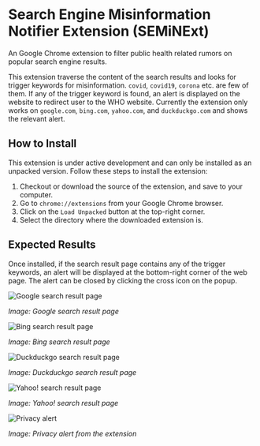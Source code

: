 # Search Engine Misinformation Notifier Extension (SEMiNExt)
An Google Chrome extension to filter public health related rumors on popular search engine results.

This extension traverse the content of the search results and looks for trigger keywords for misinformation. `covid`, `covid19`, `corona` etc. are few of them. If any of the trigger keyword is found, an alert is displayed on the website to redirect user to the WHO website. Currently the extension only works on `google.com`, `bing.com`, `yahoo.com`, and `duckduckgo.com` and shows the relevant alert.

## How to Install
This extension is under active development and can only be installed as an unpacked version. Follow these steps to install the extension:
1. Checkout or download the source of the extension, and save to your computer.  
2. Go to `chrome://extensions` from your Google Chrome browser.
3. Click on the `Load Unpacked` button at the top-right corner.
4. Select the directory where the downloaded extension is.

## Expected Results
Once installed, if the search result page contains any of the trigger keywords, an alert will be displayed at the bottom-right corner of the web page. The alert can be closed by clicking the cross icon on the popup.

![Google search result page](https://i.imgur.com/vTlTK25.png)

_Image: Google search result page_

![Bing search result page](https://imgur.com/EcnVeoR.png)

_Image: Bing search result page_

![Duckduckgo search result page](https://imgur.com/WMCStDR.png)

_Image: Duckduckgo search result page_

![Yahoo! search result page](https://imgur.com/eHuIcBW.png)

_Image: Yahoo! search result page_

![Privacy alert](https://imgur.com/xq2lPc0.png)

_Image: Privacy alert from the extension_
